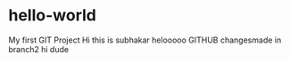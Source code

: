 # hello-world
My first GIT Project
Hi this is subhakar
helooooo GITHUB
changesmade in branch2
hi dude
